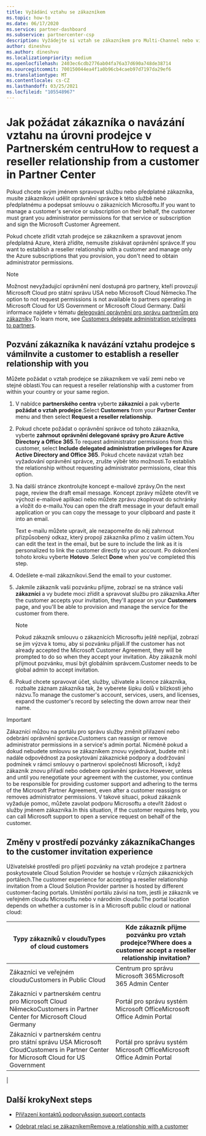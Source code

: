 ```yaml
---
title: Vyžádání vztahu se zákazníkem
ms.topic: how-to
ms.date: 06/17/2020
ms.service: partner-dashboard
ms.subservice: partnercenter-csp
description: Vyžádejte si vztah se zákazníkem pro Multi-Channel nebo více kanálů, nebo pokud se musí obnovit vaše delegovaná oprávnění správce pro zákazníka.
author: dineshvu
ms.author: dineshvu
ms.localizationpriority: medium
ms.openlocfilehash: 2403ec6cdb2776ab04fa76a37d690a748de38714
ms.sourcegitcommit: 700150044ea4f1a0b96cb4caeb97d7197da29ef6
ms.translationtype: MT
ms.contentlocale: cs-CZ
ms.lasthandoff: 03/25/2021
ms.locfileid: "105548967"
---
```

# <a name="how-to-request-a-reseller-relationship-from-a-customer-in-partner-center"></a><span data-ttu-id="6b7e1-103">Jak požádat zákazníka o navázání vztahu na úrovni prodejce v Partnerském centru</span><span class="sxs-lookup"><span data-stu-id="6b7e1-103">How to request a reseller relationship from a customer in Partner Center</span></span>

<span data-ttu-id="6b7e1-104">Pokud chcete svým jménem spravovat službu nebo předplatné zákazníka, musíte zákazníkovi udělit oprávnění správce k této službě nebo předplatnému a podepsat smlouvu o zákaznících Microsoftu.</span><span class="sxs-lookup"><span data-stu-id="6b7e1-104">If you want to manage a customer's service or subscription on their behalf, the customer must grant you administrator permissions for that service or subscription and sign the Microsoft Customer Agreement.</span></span>

<span data-ttu-id="6b7e1-105">Pokud chcete zřídit vztah prodejce se zákazníkem a spravovat jenom předplatná Azure, která zřídíte, nemusíte získávat oprávnění správce.</span><span class="sxs-lookup"><span data-stu-id="6b7e1-105">If you want to establish a reseller relationship with a customer and manage only the Azure subscriptions that you provision, you don't need to obtain administrator permissions.</span></span>

>[!NOTE] 
><span data-ttu-id="6b7e1-106">Možnost nevyžadující oprávnění není dostupná pro partnery, kteří provozují Microsoft Cloud pro státní správu USA nebo Microsoft Cloud Německo.</span><span class="sxs-lookup"><span data-stu-id="6b7e1-106">The option to not request permissions is not available to partners operating in Microsoft Cloud for US Government or Microsoft Cloud Germany.</span></span> <span data-ttu-id="6b7e1-107">Další informace najdete v tématu [delegování oprávnění pro správu partnerům pro zákazníky](customers-revoke-admin-privileges.md).</span><span class="sxs-lookup"><span data-stu-id="6b7e1-107">To learn more, see [Customers delegate administration privileges to partners](customers-revoke-admin-privileges.md).</span></span>

## <a name="invite-a-customer-to-establish-a-reseller-relationship-with-you"></a><span data-ttu-id="6b7e1-108">Pozvání zákazníka k navázání vztahu prodejce s vámi</span><span class="sxs-lookup"><span data-stu-id="6b7e1-108">Invite a customer to establish a reseller relationship with you</span></span>

<span data-ttu-id="6b7e1-109">Můžete požádat o vztah prodejce se zákazníkem ve vaší zemi nebo ve stejné oblasti.</span><span class="sxs-lookup"><span data-stu-id="6b7e1-109">You can request a reseller relationship with a customer from within your country or your same region.</span></span>

1. <span data-ttu-id="6b7e1-110">V nabídce **partnerského centra** vyberte **zákazníci** a pak vyberte **požádat o vztah prodejce**.</span><span class="sxs-lookup"><span data-stu-id="6b7e1-110">Select **Customers** from your **Partner Center** menu and then select **Request a reseller relationship**.</span></span>

2. <span data-ttu-id="6b7e1-111">Pokud chcete požádat o oprávnění správce od tohoto zákazníka, vyberte **zahrnout oprávnění delegované správy pro Azure Active Directory a Office 365**.</span><span class="sxs-lookup"><span data-stu-id="6b7e1-111">To request administrator permissions from this customer, select **Include delegated administration privileges for Azure Active Directory and Office 365**.</span></span> <span data-ttu-id="6b7e1-112">Pokud chcete navázat vztah bez vyžadování oprávnění správce, zrušte výběr této možnosti.</span><span class="sxs-lookup"><span data-stu-id="6b7e1-112">To establish the relationship without requesting administrator permissions, clear this option.</span></span>

3. <span data-ttu-id="6b7e1-113">Na další stránce zkontrolujte koncept e-mailové zprávy.</span><span class="sxs-lookup"><span data-stu-id="6b7e1-113">On the next page, review the draft email message.</span></span> <span data-ttu-id="6b7e1-114">Koncept zprávy můžete otevřít ve výchozí e-mailové aplikaci nebo můžete zprávu zkopírovat do schránky a vložit do e-mailu.</span><span class="sxs-lookup"><span data-stu-id="6b7e1-114">You can open the draft message in your default email application or you can copy the message to your clipboard and paste it into an email.</span></span>

   <span data-ttu-id="6b7e1-115">Text e-mailu můžete upravit, ale nezapomeňte do něj zahrnout přizpůsobený odkaz, který propojí zákazníka přímo z vaším účtem.</span><span class="sxs-lookup"><span data-stu-id="6b7e1-115">You can edit the text in the email, but be sure to include the link as it is personalized to link the customer directly to your account.</span></span> <span data-ttu-id="6b7e1-116">Po dokončení tohoto kroku vyberte **Hotovo** .</span><span class="sxs-lookup"><span data-stu-id="6b7e1-116">Select **Done** when you've completed this step.</span></span>

4. <span data-ttu-id="6b7e1-117">Odešlete e-mail zákazníkovi.</span><span class="sxs-lookup"><span data-stu-id="6b7e1-117">Send the email to your customer.</span></span>

5. <span data-ttu-id="6b7e1-118">Jakmile zákazník vaši pozvánku přijme, zobrazí se na stránce vaši **zákazníci** a vy budete moci zřídit a spravovat službu pro zákazníka.</span><span class="sxs-lookup"><span data-stu-id="6b7e1-118">After the customer accepts your invitation, they'll appear on your **Customers** page, and you'll be able to provision and manage the service for the customer from there.</span></span>

   > [!NOTE]
   > <span data-ttu-id="6b7e1-119">Pokud zákazník smlouvu o zákaznících Microsoftu ještě nepřijal, zobrazí se jim výzva k tomu, aby si pozvánku přijali.</span><span class="sxs-lookup"><span data-stu-id="6b7e1-119">If the customer has not already accepted the Microsoft Customer Agreement, they will be prompted to do so when they accept your invitation.</span></span> <span data-ttu-id="6b7e1-120">Aby zákazník mohl přijmout pozvánku, musí být globálním správcem.</span><span class="sxs-lookup"><span data-stu-id="6b7e1-120">Customer needs to be global admin to accept invitation.</span></span>

6. <span data-ttu-id="6b7e1-121">Pokud chcete spravovat účet, služby, uživatele a licence zákazníka, rozbalte záznam zákazníka tak, že vyberete šipku dolů v blízkosti jeho názvu.</span><span class="sxs-lookup"><span data-stu-id="6b7e1-121">To manage the customer's account, services, users, and licenses, expand the customer's record by selecting the down arrow near their name.</span></span>

> [!IMPORTANT]  
> <span data-ttu-id="6b7e1-122">Zákazníci můžou na portálu pro správu služby změnit přiřazení nebo odebrání oprávnění správce.</span><span class="sxs-lookup"><span data-stu-id="6b7e1-122">Customers can reassign or remove administrator permissions in a service's admin portal.</span></span> <span data-ttu-id="6b7e1-123">Nicméně pokud a dokud nebudete smlouvu se zákazníkem znovu vyjednávat, budete mít i nadále odpovědnost za poskytování zákaznické podpory a dodržování podmínek v rámci smlouvy o partnerovi společnosti Microsoft, i když zákazník znovu přiřadí nebo odebere oprávnění správce.</span><span class="sxs-lookup"><span data-stu-id="6b7e1-123">However, unless and until you renegotiate your agreement with the customer, you continue to be responsible for providing customer support and adhering to the terms of the Microsoft Partner Agreement, even after a customer reassigns or removes administrator permissions.</span></span> <span data-ttu-id="6b7e1-124">V takové situaci, pokud zákazník vyžaduje pomoc, můžete zavolat podporu Microsoftu a otevřít žádost o služby jménem zákazníka.</span><span class="sxs-lookup"><span data-stu-id="6b7e1-124">In this situation, if the customer requires help, you can call Microsoft support to open a service request on behalf of the customer.</span></span>

## <a name="changes-to-the-customer-invitation-experience"></a><span data-ttu-id="6b7e1-125">Změny v prostředí pozvánky zákazníka</span><span class="sxs-lookup"><span data-stu-id="6b7e1-125">Changes to the customer invitation experience</span></span>

<span data-ttu-id="6b7e1-126">Uživatelské prostředí pro přijetí pozvánky na vztah prodejce z partnera poskytovatele Cloud Solution Provider se hostuje v různých zákaznických portálech.</span><span class="sxs-lookup"><span data-stu-id="6b7e1-126">The customer experience for accepting a reseller relationship invitation from a Cloud Solution Provider partner is hosted by different customer-facing portals.</span></span> <span data-ttu-id="6b7e1-127">Umístění portálu závisí na tom, jestli je zákazník ve veřejném cloudu Microsoftu nebo v národním cloudu:</span><span class="sxs-lookup"><span data-stu-id="6b7e1-127">The portal location depends on whether a customer is in a Microsoft public cloud or national cloud:</span></span>

|<span data-ttu-id="6b7e1-128">Typy zákazníků v cloudu</span><span class="sxs-lookup"><span data-stu-id="6b7e1-128">Types of cloud customers</span></span>  | <span data-ttu-id="6b7e1-129">Kde zákazník přijme pozvánku pro vztah prodejce?</span><span class="sxs-lookup"><span data-stu-id="6b7e1-129">Where does a customer accept a reseller relationship invitation?</span></span> |
|---------|---------
| <span data-ttu-id="6b7e1-130">Zákazníci ve veřejném cloudu</span><span class="sxs-lookup"><span data-stu-id="6b7e1-130">Customers in Public Cloud</span></span> | <span data-ttu-id="6b7e1-131">Centrum pro správu Microsoft 365</span><span class="sxs-lookup"><span data-stu-id="6b7e1-131">Microsoft 365 Admin Center</span></span> |
| <span data-ttu-id="6b7e1-132">Zákazníci v partnerském centru pro Microsoft Cloud Německo</span><span class="sxs-lookup"><span data-stu-id="6b7e1-132">Customers in Partner Center for Microsoft Cloud Germany</span></span> | <span data-ttu-id="6b7e1-133">Portál pro správu systém Microsoft Office</span><span class="sxs-lookup"><span data-stu-id="6b7e1-133">Microsoft Office Admin Portal</span></span> |
| <span data-ttu-id="6b7e1-134">Zákazníci v partnerském centru pro státní správu USA Microsoft Cloud</span><span class="sxs-lookup"><span data-stu-id="6b7e1-134">Customers in Partner Center for Microsoft Cloud for US Government</span></span> | <span data-ttu-id="6b7e1-135">Portál pro správu systém Microsoft Office</span><span class="sxs-lookup"><span data-stu-id="6b7e1-135">Microsoft Office Admin Portal</span></span> |
|

## <a name="next-steps"></a><span data-ttu-id="6b7e1-136">Další kroky</span><span class="sxs-lookup"><span data-stu-id="6b7e1-136">Next steps</span></span>

- [<span data-ttu-id="6b7e1-137">Přiřazení kontaktů podpory</span><span class="sxs-lookup"><span data-stu-id="6b7e1-137">Assign support contacts</span></span>](assign-support-contacts.md)

- [<span data-ttu-id="6b7e1-138">Odebrat relaci se zákazníkem</span><span class="sxs-lookup"><span data-stu-id="6b7e1-138">Remove a relationship with a customer</span></span>](remove-a-relationship.md)
